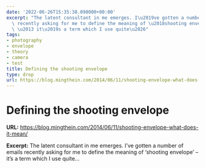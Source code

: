 ```yaml
---
date: '2022-06-26T15:35:38.098000+00:00'
excerpt: "The latent consultant in me emerges. I\u2019ve gotten a number of emails\
  \ recently asking for me to define the meaning of \u2018shooting envelope\u2019\
  \ \u2013 it\u2019s a term which I use quite\u2026"
tags:
- photography
- envelope
- theory
- camera
- test
title: Defining the shooting envelope
type: drop
url: https://blog.mingthein.com/2014/06/11/shooting-envelope-what-does-it-mean/
---
```


# Defining the shooting envelope

**URL:** https://blog.mingthein.com/2014/06/11/shooting-envelope-what-does-it-mean/

**Excerpt:** The latent consultant in me emerges. I’ve gotten a number of emails recently asking for me to define the meaning of ‘shooting envelope’ – it’s a term which I use quite…
